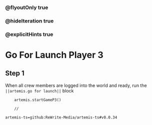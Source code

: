### @flyoutOnly true
### @hideIteration true
### @explicitHints true

# Go For Launch Player 3

## Step 1
When all crew members are logged into the world and ready, run the ``||artemis.go for launch||`` block

```ghost
    artemis.startGameP3()
```
```template
    //
```

```package
artemis-ts=github:ReWrite-Media/artemis-ts#v0.0.34
```